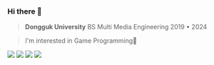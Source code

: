 ### Hi there 👋
> **Dongguk University**
> BS Multi Media Engineering
> 2019 • 2024

>I'm interested in Game Programming👾
> 


<img src="https://img.shields.io/badge/C-3776AB?style=for-the-badge&logo=C&logoColor=white"> <img src="https://img.shields.io/badge/C++-E9568E?style=plastic-square&logo=C++&logoColor=white"/> <img src="https://img.shields.io/badge/Unity-527FFF?style=plastic-square&logo=Unity&logoColor=white"/> <img src="https://img.shields.io/badge/Python-7B68EE?style=plastic-square&logo=Python&logoColor=white"/>  
<!--
**ddozakim/ddozakim** is a ✨ _special_ ✨ repository because its `README.md` (this file) appears on your GitHub profile.

Here are some ideas to get you started:

- 🔭 I’m currently working on ...
- 🌱 I’m currently learning ...
- 👯 I’m looking to collaborate on ...
- 🤔 I’m looking for help with ...
- 💬 Ask me about ...
- 📫 How to reach me: ...
- 😄 Pronouns: ...
- ⚡ Fun fact: ...
-->
